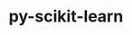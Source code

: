 ---
title: "py-scikit-learn"
layout: cache
categories: [package, develop]
meta: {"compilers": ["apple-clang@16.0.0", "gcc@11.4.0", "gcc@13.2.0", "gcc@9.4.0", "intel-oneapi-compilers@2025.1.0"], "num_specs": 124, "num_specs_by_stack": {"e4s": 26, "e4s-neoverse_v1": 6, "e4s-oneapi": 9, "e4s-power": 2, "ml-darwin-aarch64-mps": 31, "ml-linux-aarch64-cpu": 25, "ml-linux-aarch64-cuda": 23, "ml-linux-x86_64-cpu": 24, "ml-linux-x86_64-cuda": 23, "ml-linux-x86_64-rocm": 17, "root": 124}, "oss": ["sequoia", "ubuntu20.04", "ubuntu22.04", "ubuntu24.04"], "platforms": ["darwin", "linux"], "stacks": ["e4s", "e4s-neoverse_v1", "e4s-oneapi", "e4s-power", "ml-darwin-aarch64-mps", "ml-linux-aarch64-cpu", "ml-linux-aarch64-cuda", "ml-linux-x86_64-cpu", "ml-linux-x86_64-cuda", "ml-linux-x86_64-rocm", "root"], "targets": ["aarch64", "neoverse_v1", "ppc64le", "x86_64_v3"], "versions": ["1.2.2", "1.6.0", "1.6.1"]}
spec_details: [{"compiler": "gcc@13.2.0", "hash": "24zzouailxubcppconpa7rqbm4k3pymd", "os": "ubuntu24.04", "platform": "linux", "size": "-", "stacks": ["ml-linux-aarch64-cpu", "ml-linux-aarch64-cuda", "root"], "target": "aarch64", "variants": ["build_system=python_pip"], "versions": ["1.6.1"]}, {"compiler": "gcc@13.2.0", "hash": "265si6k4ycznnnatqxddpe33yoafsx3q", "os": "ubuntu24.04", "platform": "linux", "size": "-", "stacks": ["ml-linux-x86_64-cpu", "ml-linux-x86_64-cuda", "root"], "target": "x86_64_v3", "variants": ["build_system=python_pip"], "versions": ["1.6.1"]}, {"compiler": "gcc@13.2.0", "hash": "2c65xja2ekpr5jidivgqh3exm323f57c", "os": "ubuntu24.04", "platform": "linux", "size": "-", "stacks": ["ml-linux-aarch64-cpu", "ml-linux-aarch64-cuda", "root"], "target": "aarch64", "variants": ["build_system=python_pip"], "versions": ["1.6.1"]}, {"compiler": "gcc@11.4.0", "hash": "2dacd37ew5mfl7oed7wrtohnc3mzdxjf", "os": "ubuntu22.04", "platform": "linux", "size": "-", "stacks": ["e4s", "root"], "target": "x86_64_v3", "variants": ["build_system=python_pip"], "versions": ["1.6.1"]}, {"compiler": "gcc@13.2.0", "hash": "2gnj46e2rocr4iz4i2bmjgli2xpha5sc", "os": "ubuntu24.04", "platform": "linux", "size": "-", "stacks": ["ml-linux-aarch64-cpu", "root"], "target": "aarch64", "variants": ["build_system=python_pip"], "versions": ["1.2.2"]}, {"compiler": "gcc@13.2.0", "hash": "2ib53svpl42z44cwceuxtqai2zj4rxlf", "os": "ubuntu24.04", "platform": "linux", "size": "-", "stacks": ["ml-linux-aarch64-cpu", "ml-linux-aarch64-cuda", "root"], "target": "aarch64", "variants": ["build_system=python_pip"], "versions": ["1.6.1"]}, {"compiler": "gcc@13.2.0", "hash": "32zg4viqc2husbajdeyj7lnbybjyd7j3", "os": "ubuntu24.04", "platform": "linux", "size": "-", "stacks": ["ml-linux-aarch64-cpu", "ml-linux-aarch64-cuda", "root"], "target": "aarch64", "variants": ["build_system=python_pip"], "versions": ["1.6.1"]}, {"compiler": "gcc@13.2.0", "hash": "34rpvlh6gmdqjevqvxpaoerwrzjhysf6", "os": "ubuntu24.04", "platform": "linux", "size": "-", "stacks": ["ml-linux-aarch64-cpu", "ml-linux-aarch64-cuda", "root"], "target": "aarch64", "variants": ["build_system=python_pip"], "versions": ["1.2.2"]}, {"compiler": "apple-clang@16.0.0", "hash": "3t5swtokvvehszyrmg7bskyyrxdtyeym", "os": "sequoia", "platform": "darwin", "size": "-", "stacks": ["ml-darwin-aarch64-mps", "root"], "target": "aarch64", "variants": ["build_system=python_pip"], "versions": ["1.6.1"]}, {"compiler": "intel-oneapi-compilers@2025.1.0", "hash": "3wcjlfs7ipird54qxtpz3wsakkj6kc5i", "os": "ubuntu22.04", "platform": "linux", "size": "-", "stacks": ["e4s-oneapi", "root"], "target": "x86_64_v3", "variants": ["build_system=python_pip"], "versions": ["1.6.1"]}, {"compiler": "gcc@11.4.0", "hash": "4innwwy3cgpff76hui2qiw5dfxpjgqjz", "os": "ubuntu22.04", "platform": "linux", "size": "-", "stacks": ["e4s", "root"], "target": "x86_64_v3", "variants": ["build_system=python_pip"], "versions": ["1.6.1"]}, {"compiler": "apple-clang@16.0.0", "hash": "5gemmzh3radnsl7yjzyim67ktpr6d65r", "os": "sequoia", "platform": "darwin", "size": "-", "stacks": ["ml-darwin-aarch64-mps", "root"], "target": "aarch64", "variants": ["build_system=python_pip"], "versions": ["1.6.1"]}, {"compiler": "gcc@13.2.0", "hash": "5h67e6nepxhxhcu62bijqe4cjruavahl", "os": "ubuntu24.04", "platform": "linux", "size": "-", "stacks": ["ml-linux-x86_64-cpu", "ml-linux-x86_64-cuda", "ml-linux-x86_64-rocm", "root"], "target": "x86_64_v3", "variants": ["build_system=python_pip"], "versions": ["1.6.1"]}, {"compiler": "gcc@9.4.0", "hash": "5iophonr27am5vhkvaditcjbzubtyrb3", "os": "ubuntu20.04", "platform": "linux", "size": "-", "stacks": ["e4s-power", "root"], "target": "ppc64le", "variants": ["build_system=python_pip"], "versions": ["1.6.1"]}, {"compiler": "gcc@11.4.0", "hash": "5kry45gka7t45c4sxqneijtbe5y4kz7i", "os": "ubuntu22.04", "platform": "linux", "size": "-", "stacks": ["e4s-neoverse_v1", "root"], "target": "neoverse_v1", "variants": ["build_system=python_pip"], "versions": ["1.6.0"]}, {"compiler": "gcc@11.4.0", "hash": "5v4evkeknk4ai344rxo6cmzwj3uiihjo", "os": "ubuntu22.04", "platform": "linux", "size": "-", "stacks": ["e4s", "root"], "target": "x86_64_v3", "variants": ["build_system=python_pip"], "versions": ["1.6.1"]}, {"compiler": "intel-oneapi-compilers@2025.1.0", "hash": "6dg47ldjkgkcygvkrdsavon3jw2qrjlc", "os": "ubuntu22.04", "platform": "linux", "size": "-", "stacks": ["e4s-oneapi", "root"], "target": "x86_64_v3", "variants": ["build_system=python_pip"], "versions": ["1.6.1"]}, {"compiler": "gcc@11.4.0", "hash": "6prjucfrcxrefbfzzjuitm4tcgcgegko", "os": "ubuntu22.04", "platform": "linux", "size": "-", "stacks": ["e4s", "root"], "target": "x86_64_v3", "variants": ["build_system=python_pip"], "versions": ["1.6.1"]}, {"compiler": "gcc@11.4.0", "hash": "6xxykqlqmfz2d4dgsli6txyi3ue65ekm", "os": "ubuntu22.04", "platform": "linux", "size": "-", "stacks": ["e4s", "root"], "target": "x86_64_v3", "variants": ["build_system=python_pip"], "versions": ["1.6.1"]}, {"compiler": "gcc@11.4.0", "hash": "72kcom7qyhd7t4mvakupvo5ykaek4zre", "os": "ubuntu22.04", "platform": "linux", "size": "-", "stacks": ["e4s", "root"], "target": "x86_64_v3", "variants": ["build_system=python_pip"], "versions": ["1.6.1"]}, {"compiler": "gcc@13.2.0", "hash": "74wk3ywb657uakli53ibzfmrvnfulm6t", "os": "ubuntu24.04", "platform": "linux", "size": "-", "stacks": ["ml-linux-x86_64-cpu", "ml-linux-x86_64-cuda", "root"], "target": "x86_64_v3", "variants": ["build_system=python_pip"], "versions": ["1.6.1"]}, {"compiler": "apple-clang@16.0.0", "hash": "7ckevtwe5qn3prsian7p6yohzo3pskvf", "os": "sequoia", "platform": "darwin", "size": "-", "stacks": ["ml-darwin-aarch64-mps", "root"], "target": "aarch64", "variants": ["build_system=python_pip"], "versions": ["1.2.2"]}, {"compiler": "gcc@13.2.0", "hash": "7em47fqn7aqm6gole4abstw5i34isaom", "os": "ubuntu24.04", "platform": "linux", "size": "-", "stacks": ["ml-linux-x86_64-cpu", "ml-linux-x86_64-cuda", "ml-linux-x86_64-rocm", "root"], "target": "x86_64_v3", "variants": ["build_system=python_pip"], "versions": ["1.6.1"]}, {"compiler": "apple-clang@16.0.0", "hash": "7q5wnxw7ks5kvpgggnmn64rodw6lqfhq", "os": "sequoia", "platform": "darwin", "size": "-", "stacks": ["ml-darwin-aarch64-mps", "root"], "target": "aarch64", "variants": ["build_system=python_pip"], "versions": ["1.6.1"]}, {"compiler": "gcc@13.2.0", "hash": "7xirw25ks4hvxzizxg736ailfzoenfxh", "os": "ubuntu24.04", "platform": "linux", "size": "-", "stacks": ["ml-linux-aarch64-cpu", "ml-linux-aarch64-cuda", "root"], "target": "aarch64", "variants": ["build_system=python_pip"], "versions": ["1.6.1"]}, {"compiler": "apple-clang@16.0.0", "hash": "7xsmp3ao22m6clbl2elvyzid4dnhajzh", "os": "sequoia", "platform": "darwin", "size": "-", "stacks": ["ml-darwin-aarch64-mps", "root"], "target": "aarch64", "variants": ["build_system=python_pip"], "versions": ["1.2.2"]}, {"compiler": "gcc@13.2.0", "hash": "a2sp3gr5tscpi55jw3zifgjcyiafk3jx", "os": "ubuntu24.04", "platform": "linux", "size": "-", "stacks": ["ml-linux-x86_64-cpu", "ml-linux-x86_64-cuda", "root"], "target": "x86_64_v3", "variants": ["build_system=python_pip"], "versions": ["1.6.1"]}, {"compiler": "gcc@13.2.0", "hash": "a7cwfa6xd3zpwrwndunzvfx7omzc2vo3", "os": "ubuntu24.04", "platform": "linux", "size": "-", "stacks": ["ml-linux-x86_64-cuda", "ml-linux-x86_64-rocm", "root"], "target": "x86_64_v3", "variants": ["build_system=python_pip"], "versions": ["1.6.1"]}, {"compiler": "gcc@13.2.0", "hash": "akblyssoo65hgtevifrpmpp3h63ot3b4", "os": "ubuntu24.04", "platform": "linux", "size": "-", "stacks": ["ml-linux-aarch64-cpu", "ml-linux-aarch64-cuda", "root"], "target": "aarch64", "variants": ["build_system=python_pip"], "versions": ["1.6.1"]}, {"compiler": "gcc@13.2.0", "hash": "alg3ndzid4vpdckotxiqkdgeigijmvwt", "os": "ubuntu24.04", "platform": "linux", "size": "-", "stacks": ["ml-linux-aarch64-cpu", "ml-linux-aarch64-cuda", "root"], "target": "aarch64", "variants": ["build_system=python_pip"], "versions": ["1.6.1"]}, {"compiler": "gcc@13.2.0", "hash": "aq5vhslcbargggs5p5gyt4km3mbrt5k6", "os": "ubuntu24.04", "platform": "linux", "size": "-", "stacks": ["ml-linux-x86_64-cpu", "ml-linux-x86_64-cuda", "root"], "target": "x86_64_v3", "variants": ["build_system=python_pip"], "versions": ["1.6.1"]}, {"compiler": "apple-clang@16.0.0", "hash": "b3corv7lerj7rvwf6vji6676rmvhwbmz", "os": "sequoia", "platform": "darwin", "size": "-", "stacks": ["ml-darwin-aarch64-mps", "root"], "target": "aarch64", "variants": ["build_system=python_pip"], "versions": ["1.6.1"]}, {"compiler": "apple-clang@16.0.0", "hash": "bdgnypdoaols7qscnfit63cmlo5otx72", "os": "sequoia", "platform": "darwin", "size": "-", "stacks": ["ml-darwin-aarch64-mps", "root"], "target": "aarch64", "variants": ["build_system=python_pip"], "versions": ["1.6.1"]}, {"compiler": "intel-oneapi-compilers@2025.1.0", "hash": "bfb7hgtwejdo7sf3m4cu4jotdfka3tdl", "os": "ubuntu22.04", "platform": "linux", "size": "-", "stacks": ["e4s-oneapi", "root"], "target": "x86_64_v3", "variants": ["build_system=python_pip"], "versions": ["1.6.1"]}, {"compiler": "gcc@13.2.0", "hash": "buzpjdvbxcbkyvc6fpqoqr5cav2krjnd", "os": "ubuntu24.04", "platform": "linux", "size": "-", "stacks": ["ml-linux-x86_64-cpu", "ml-linux-x86_64-cuda", "ml-linux-x86_64-rocm", "root"], "target": "x86_64_v3", "variants": ["build_system=python_pip"], "versions": ["1.2.2"]}, {"compiler": "gcc@13.2.0", "hash": "bvjnl2idbgfsim4owcuxeszt7dng736h", "os": "ubuntu24.04", "platform": "linux", "size": "-", "stacks": ["ml-linux-aarch64-cpu", "ml-linux-aarch64-cuda", "root"], "target": "aarch64", "variants": ["build_system=python_pip"], "versions": ["1.6.1"]}, {"compiler": "apple-clang@16.0.0", "hash": "c2oksjp5zwgjwwowbbwzd2mvywlio3hp", "os": "sequoia", "platform": "darwin", "size": "-", "stacks": ["ml-darwin-aarch64-mps", "root"], "target": "aarch64", "variants": ["build_system=python_pip"], "versions": ["1.6.1"]}, {"compiler": "gcc@11.4.0", "hash": "c43cudeps2mmiiudyrhze6wlfvmnc74h", "os": "ubuntu22.04", "platform": "linux", "size": "-", "stacks": ["e4s", "root"], "target": "x86_64_v3", "variants": ["build_system=python_pip"], "versions": ["1.6.1"]}, {"compiler": "gcc@13.2.0", "hash": "ccfu4ukpaysxofwl73vhu3wmzrzixrsg", "os": "ubuntu24.04", "platform": "linux", "size": "-", "stacks": ["ml-linux-aarch64-cpu", "ml-linux-aarch64-cuda", "root"], "target": "aarch64", "variants": ["build_system=python_pip"], "versions": ["1.2.2"]}, {"compiler": "gcc@13.2.0", "hash": "cezxubm3yj2qyqspm42yfdvmx73ollrp", "os": "ubuntu24.04", "platform": "linux", "size": "-", "stacks": ["ml-linux-aarch64-cpu", "ml-linux-aarch64-cuda", "root"], "target": "aarch64", "variants": ["build_system=python_pip"], "versions": ["1.6.1"]}, {"compiler": "apple-clang@16.0.0", "hash": "ciwyiwi6fr5wlmfyx3ps4maeake2uu6w", "os": "sequoia", "platform": "darwin", "size": "-", "stacks": ["ml-darwin-aarch64-mps", "root"], "target": "aarch64", "variants": ["build_system=python_pip"], "versions": ["1.6.1"]}, {"compiler": "intel-oneapi-compilers@2025.1.0", "hash": "clwanr3tgpy5cijt2jrypavntyi2xxo5", "os": "ubuntu22.04", "platform": "linux", "size": "-", "stacks": ["e4s-oneapi", "root"], "target": "x86_64_v3", "variants": ["build_system=python_pip"], "versions": ["1.6.1"]}, {"compiler": "gcc@11.4.0", "hash": "d5zs4vuzujngtedcgzt7d57ts6pfct4x", "os": "ubuntu22.04", "platform": "linux", "size": "-", "stacks": ["e4s", "root"], "target": "x86_64_v3", "variants": ["build_system=python_pip"], "versions": ["1.6.1"]}, {"compiler": "gcc@13.2.0", "hash": "daaourr7jknhqrc5pvn6pmg4lqxkexev", "os": "ubuntu24.04", "platform": "linux", "size": "-", "stacks": ["ml-linux-aarch64-cpu", "ml-linux-aarch64-cuda", "root"], "target": "aarch64", "variants": ["build_system=python_pip"], "versions": ["1.6.1"]}, {"compiler": "gcc@13.2.0", "hash": "ddbdfkukiiu3huur6i7i7zs3jcfoooqp", "os": "ubuntu24.04", "platform": "linux", "size": "-", "stacks": ["ml-linux-x86_64-cpu", "ml-linux-x86_64-cuda", "ml-linux-x86_64-rocm", "root"], "target": "x86_64_v3", "variants": ["build_system=python_pip"], "versions": ["1.6.1"]}, {"compiler": "apple-clang@16.0.0", "hash": "dik45ki5iz3ynfe5wom3fgox2hpdkutc", "os": "sequoia", "platform": "darwin", "size": "-", "stacks": ["ml-darwin-aarch64-mps", "root"], "target": "aarch64", "variants": ["build_system=python_pip"], "versions": ["1.6.1"]}, {"compiler": "gcc@11.4.0", "hash": "e6xauqvkvdl7xx764b6c6bkjfuqwwrks", "os": "ubuntu22.04", "platform": "linux", "size": "-", "stacks": ["e4s-neoverse_v1", "root"], "target": "neoverse_v1", "variants": ["build_system=python_pip"], "versions": ["1.6.0"]}, {"compiler": "gcc@11.4.0", "hash": "efmutg332a63e4ewc3iny3hho72g7xed", "os": "ubuntu22.04", "platform": "linux", "size": "-", "stacks": ["e4s-neoverse_v1", "root"], "target": "neoverse_v1", "variants": ["build_system=python_pip"], "versions": ["1.6.0"]}, {"compiler": "apple-clang@16.0.0", "hash": "ejcz6qsu2zza5q5myi2inwavf7vjtiqx", "os": "sequoia", "platform": "darwin", "size": "-", "stacks": ["ml-darwin-aarch64-mps", "root"], "target": "aarch64", "variants": ["build_system=python_pip"], "versions": ["1.2.2"]}, {"compiler": "gcc@11.4.0", "hash": "eqfztv4dn3tnijjz5ucz63ftdkz3oizj", "os": "ubuntu22.04", "platform": "linux", "size": "-", "stacks": ["e4s", "root"], "target": "x86_64_v3", "variants": ["build_system=python_pip"], "versions": ["1.6.1"]}, {"compiler": "apple-clang@16.0.0", "hash": "f66zl6ljblzwcxmjgn4zk4wtvo5drd46", "os": "sequoia", "platform": "darwin", "size": "-", "stacks": ["ml-darwin-aarch64-mps", "root"], "target": "aarch64", "variants": ["build_system=python_pip"], "versions": ["1.6.1"]}, {"compiler": "apple-clang@16.0.0", "hash": "ffvvyys2nnjfmdaoluows5dfjotppyp5", "os": "sequoia", "platform": "darwin", "size": "-", "stacks": ["ml-darwin-aarch64-mps", "root"], "target": "aarch64", "variants": ["build_system=python_pip"], "versions": ["1.2.2"]}, {"compiler": "gcc@13.2.0", "hash": "fh66uifnoihfvwbh2euheopayx2g6mnf", "os": "ubuntu24.04", "platform": "linux", "size": "-", "stacks": ["ml-linux-aarch64-cpu", "ml-linux-aarch64-cuda", "root"], "target": "aarch64", "variants": ["build_system=python_pip"], "versions": ["1.2.2"]}, {"compiler": "gcc@13.2.0", "hash": "g5mogetf7zjx6xdrqat3dgwk265rehtv", "os": "ubuntu24.04", "platform": "linux", "size": "-", "stacks": ["ml-linux-x86_64-cpu", "ml-linux-x86_64-rocm", "root"], "target": "x86_64_v3", "variants": ["build_system=python_pip"], "versions": ["1.2.2"]}, {"compiler": "gcc@11.4.0", "hash": "gboczmhuovjdenyt6btuoxbrvhidbhy6", "os": "ubuntu22.04", "platform": "linux", "size": "-", "stacks": ["e4s", "root"], "target": "x86_64_v3", "variants": ["build_system=python_pip"], "versions": ["1.6.1"]}, {"compiler": "gcc@13.2.0", "hash": "gfqkc7r2fc3kwslvyjqgpcbcr4fggtzn", "os": "ubuntu24.04", "platform": "linux", "size": "-", "stacks": ["ml-linux-aarch64-cpu", "ml-linux-aarch64-cuda", "root"], "target": "aarch64", "variants": ["build_system=python_pip"], "versions": ["1.2.2"]}, {"compiler": "apple-clang@16.0.0", "hash": "hfqm7tfkungbal24grgiffgztztxtfiy", "os": "sequoia", "platform": "darwin", "size": "-", "stacks": ["ml-darwin-aarch64-mps", "root"], "target": "aarch64", "variants": ["build_system=python_pip"], "versions": ["1.2.2"]}, {"compiler": "gcc@11.4.0", "hash": "hib6m2kzbcuq5zv64i7lznvz2vbicjqf", "os": "ubuntu22.04", "platform": "linux", "size": "-", "stacks": ["e4s", "root"], "target": "x86_64_v3", "variants": ["build_system=python_pip"], "versions": ["1.6.1"]}, {"compiler": "intel-oneapi-compilers@2025.1.0", "hash": "hrl5w6hfvv53rwceely7fyonhqoz3nzw", "os": "ubuntu22.04", "platform": "linux", "size": "-", "stacks": ["e4s-oneapi", "root"], "target": "x86_64_v3", "variants": ["build_system=python_pip"], "versions": ["1.6.1"]}, {"compiler": "gcc@13.2.0", "hash": "hsz7542j36gsjqlvnamebf5vsp6ruijy", "os": "ubuntu24.04", "platform": "linux", "size": "-", "stacks": ["ml-linux-aarch64-cpu", "ml-linux-aarch64-cuda", "root"], "target": "aarch64", "variants": ["build_system=python_pip"], "versions": ["1.6.1"]}, {"compiler": "gcc@11.4.0", "hash": "hxuta3sk6bfxqgy6ycbfhqhlzn25btcn", "os": "ubuntu22.04", "platform": "linux", "size": "-", "stacks": ["e4s", "root"], "target": "x86_64_v3", "variants": ["build_system=python_pip"], "versions": ["1.6.1"]}, {"compiler": "gcc@9.4.0", "hash": "ifmvirggezinebm4m4jigl2gf5datha6", "os": "ubuntu20.04", "platform": "linux", "size": "-", "stacks": ["e4s-power", "root"], "target": "ppc64le", "variants": ["build_system=python_pip"], "versions": ["1.6.1"]}, {"compiler": "gcc@13.2.0", "hash": "igaozwzn7cbopjx3zqcv22stsrtqzmcu", "os": "ubuntu24.04", "platform": "linux", "size": "-", "stacks": ["ml-linux-x86_64-cpu", "ml-linux-x86_64-cuda", "root"], "target": "x86_64_v3", "variants": ["build_system=python_pip"], "versions": ["1.6.1"]}, {"compiler": "gcc@13.2.0", "hash": "jk2mq3lxbf5illei66qkkkcgxbvjstg6", "os": "ubuntu24.04", "platform": "linux", "size": "-", "stacks": ["ml-linux-x86_64-cpu", "ml-linux-x86_64-cuda", "ml-linux-x86_64-rocm", "root"], "target": "x86_64_v3", "variants": ["build_system=python_pip"], "versions": ["1.6.1"]}, {"compiler": "gcc@13.2.0", "hash": "jn7eti6lwot2yta7thmjkvjsrmb3uklb", "os": "ubuntu24.04", "platform": "linux", "size": "-", "stacks": ["ml-linux-x86_64-cpu", "ml-linux-x86_64-cuda", "ml-linux-x86_64-rocm", "root"], "target": "x86_64_v3", "variants": ["build_system=python_pip"], "versions": ["1.2.2"]}, {"compiler": "gcc@13.2.0", "hash": "jru4z2jijrpztjasngdvvwk6pa5izz4i", "os": "ubuntu24.04", "platform": "linux", "size": "-", "stacks": ["ml-linux-aarch64-cpu", "ml-linux-aarch64-cuda", "root"], "target": "aarch64", "variants": ["build_system=python_pip"], "versions": ["1.2.2"]}, {"compiler": "gcc@13.2.0", "hash": "jxvpdy44osgpkgub2ws4jkq2tr5rvuvc", "os": "ubuntu24.04", "platform": "linux", "size": "-", "stacks": ["ml-linux-x86_64-cpu", "ml-linux-x86_64-cuda", "ml-linux-x86_64-rocm", "root"], "target": "x86_64_v3", "variants": ["build_system=python_pip"], "versions": ["1.2.2"]}, {"compiler": "apple-clang@16.0.0", "hash": "k3ga65kffykfpfhmwe4zqsxq7qrxej2l", "os": "sequoia", "platform": "darwin", "size": "-", "stacks": ["ml-darwin-aarch64-mps", "root"], "target": "aarch64", "variants": ["build_system=python_pip"], "versions": ["1.6.1"]}, {"compiler": "gcc@11.4.0", "hash": "k42eii6su5smkkae35dmwblvj6caenlt", "os": "ubuntu22.04", "platform": "linux", "size": "-", "stacks": ["e4s-neoverse_v1", "root"], "target": "neoverse_v1", "variants": ["build_system=python_pip"], "versions": ["1.6.0"]}, {"compiler": "gcc@13.2.0", "hash": "kdn3mpmfpvjgokl4opkk46rs2yduykm5", "os": "ubuntu24.04", "platform": "linux", "size": "-", "stacks": ["ml-linux-aarch64-cpu", "ml-linux-aarch64-cuda", "root"], "target": "aarch64", "variants": ["build_system=python_pip"], "versions": ["1.6.1"]}, {"compiler": "apple-clang@16.0.0", "hash": "kpmnod3ilb65tgwjd2i3is7isluh6j2v", "os": "sequoia", "platform": "darwin", "size": "-", "stacks": ["ml-darwin-aarch64-mps", "root"], "target": "aarch64", "variants": ["build_system=python_pip"], "versions": ["1.2.2"]}, {"compiler": "apple-clang@16.0.0", "hash": "kscmqexylrddp4fldgt7bdb73st2q6jw", "os": "sequoia", "platform": "darwin", "size": "-", "stacks": ["ml-darwin-aarch64-mps", "root"], "target": "aarch64", "variants": ["build_system=python_pip"], "versions": ["1.2.2"]}, {"compiler": "gcc@11.4.0", "hash": "ksnx7273bfp5t6jfneedm5c7tmy64nus", "os": "ubuntu22.04", "platform": "linux", "size": "-", "stacks": ["e4s", "root"], "target": "x86_64_v3", "variants": ["build_system=python_pip"], "versions": ["1.6.1"]}, {"compiler": "apple-clang@16.0.0", "hash": "l4oykh6peh6lfgsgtgrpcqihgnidtpjc", "os": "sequoia", "platform": "darwin", "size": "-", "stacks": ["ml-darwin-aarch64-mps", "root"], "target": "aarch64", "variants": ["build_system=python_pip"], "versions": ["1.6.1"]}, {"compiler": "gcc@13.2.0", "hash": "l4qm6ydcbbakw3uhnlxwudanxorjjmqm", "os": "ubuntu24.04", "platform": "linux", "size": "-", "stacks": ["ml-linux-x86_64-cpu", "ml-linux-x86_64-cuda", "ml-linux-x86_64-rocm", "root"], "target": "x86_64_v3", "variants": ["build_system=python_pip"], "versions": ["1.2.2"]}, {"compiler": "gcc@13.2.0", "hash": "ln7qxtm7vsbowghqttxqf5kuyswmc6fb", "os": "ubuntu24.04", "platform": "linux", "size": "-", "stacks": ["ml-linux-aarch64-cpu", "ml-linux-aarch64-cuda", "root"], "target": "aarch64", "variants": ["build_system=python_pip"], "versions": ["1.6.1"]}, {"compiler": "apple-clang@16.0.0", "hash": "ltqi47bbzmsbs7zatrz5denz2gwryzrg", "os": "sequoia", "platform": "darwin", "size": "-", "stacks": ["ml-darwin-aarch64-mps", "root"], "target": "aarch64", "variants": ["build_system=python_pip"], "versions": ["1.6.1"]}, {"compiler": "gcc@11.4.0", "hash": "lvhi2wsj4l4gj5i7qrwqp4kugi6en6pn", "os": "ubuntu22.04", "platform": "linux", "size": "-", "stacks": ["e4s", "root"], "target": "x86_64_v3", "variants": ["build_system=python_pip"], "versions": ["1.6.1"]}, {"compiler": "gcc@11.4.0", "hash": "lwhb6xuthgohu26jm3dnpdzlt7m7xshe", "os": "ubuntu22.04", "platform": "linux", "size": "-", "stacks": ["e4s", "root"], "target": "x86_64_v3", "variants": ["build_system=python_pip"], "versions": ["1.6.1"]}, {"compiler": "apple-clang@16.0.0", "hash": "lwkdu746reuublwkux4sd7yqln37ukzc", "os": "sequoia", "platform": "darwin", "size": "-", "stacks": ["ml-darwin-aarch64-mps", "root"], "target": "aarch64", "variants": ["build_system=python_pip"], "versions": ["1.6.1"]}, {"compiler": "gcc@11.4.0", "hash": "lyjetjums646c2zymxqlooztc4mitx3b", "os": "ubuntu22.04", "platform": "linux", "size": "-", "stacks": ["e4s", "root"], "target": "x86_64_v3", "variants": ["build_system=python_pip"], "versions": ["1.6.1"]}, {"compiler": "intel-oneapi-compilers@2025.1.0", "hash": "mbnzgpwhgtstjyho7feduj447sdu33u5", "os": "ubuntu22.04", "platform": "linux", "size": "-", "stacks": ["e4s-oneapi", "root"], "target": "x86_64_v3", "variants": ["build_system=python_pip"], "versions": ["1.6.1"]}, {"compiler": "apple-clang@16.0.0", "hash": "meexbvcbmezrkrc2dtn7b6s2sq2v3ybu", "os": "sequoia", "platform": "darwin", "size": "-", "stacks": ["ml-darwin-aarch64-mps", "root"], "target": "aarch64", "variants": ["build_system=python_pip"], "versions": ["1.6.1"]}, {"compiler": "gcc@11.4.0", "hash": "mgvanmu6zozbtybxvzzk7vzt6iqkfowi", "os": "ubuntu22.04", "platform": "linux", "size": "-", "stacks": ["e4s", "root"], "target": "x86_64_v3", "variants": ["build_system=python_pip"], "versions": ["1.6.1"]}, {"compiler": "intel-oneapi-compilers@2025.1.0", "hash": "mgyqjhntdz4wls6yhfk3uemfnadthknx", "os": "ubuntu22.04", "platform": "linux", "size": "-", "stacks": ["e4s-oneapi", "root"], "target": "x86_64_v3", "variants": ["build_system=python_pip"], "versions": ["1.6.1"]}, {"compiler": "gcc@11.4.0", "hash": "mmnvnp24f4gz55ccp73jbrh54anjdwqc", "os": "ubuntu22.04", "platform": "linux", "size": "-", "stacks": ["e4s", "root"], "target": "x86_64_v3", "variants": ["build_system=python_pip"], "versions": ["1.6.1"]}, {"compiler": "apple-clang@16.0.0", "hash": "mtj3eiocvbjxur2agnuv37fvbjwyfzde", "os": "sequoia", "platform": "darwin", "size": "-", "stacks": ["ml-darwin-aarch64-mps", "root"], "target": "aarch64", "variants": ["build_system=python_pip"], "versions": ["1.6.1"]}, {"compiler": "gcc@11.4.0", "hash": "n3dwmgcvcuxurtm34mryxy5vwrrtf7y7", "os": "ubuntu22.04", "platform": "linux", "size": "-", "stacks": ["e4s", "root"], "target": "x86_64_v3", "variants": ["build_system=python_pip"], "versions": ["1.6.1"]}, {"compiler": "gcc@13.2.0", "hash": "ndmys2v5e4aol7esisyjaquowdukppd7", "os": "ubuntu24.04", "platform": "linux", "size": "-", "stacks": ["ml-linux-x86_64-cpu", "ml-linux-x86_64-cuda", "ml-linux-x86_64-rocm", "root"], "target": "x86_64_v3", "variants": ["build_system=python_pip"], "versions": ["1.2.2"]}, {"compiler": "apple-clang@16.0.0", "hash": "neojlhngkblxtqy4e7e3a5kw36smazpt", "os": "sequoia", "platform": "darwin", "size": "-", "stacks": ["ml-darwin-aarch64-mps", "root"], "target": "aarch64", "variants": ["build_system=python_pip"], "versions": ["1.6.1"]}, {"compiler": "gcc@13.2.0", "hash": "odbf36hmnbyvzxosxd6cbpe4b2vzjr3x", "os": "ubuntu24.04", "platform": "linux", "size": "-", "stacks": ["ml-linux-aarch64-cpu", "root"], "target": "aarch64", "variants": ["build_system=python_pip"], "versions": ["1.6.1"]}, {"compiler": "gcc@13.2.0", "hash": "phcgsh54s3zes5uuvlqu62muw2k6oal3", "os": "ubuntu24.04", "platform": "linux", "size": "-", "stacks": ["ml-linux-x86_64-cpu", "ml-linux-x86_64-cuda", "ml-linux-x86_64-rocm", "root"], "target": "x86_64_v3", "variants": ["build_system=python_pip"], "versions": ["1.6.1"]}, {"compiler": "apple-clang@16.0.0", "hash": "qdfmo5nhduwkiavzae4575tbvkg5hlxn", "os": "sequoia", "platform": "darwin", "size": "-", "stacks": ["ml-darwin-aarch64-mps", "root"], "target": "aarch64", "variants": ["build_system=python_pip"], "versions": ["1.2.2"]}, {"compiler": "gcc@13.2.0", "hash": "qtzaajpp5q4es7hw6px54qhku37ohp42", "os": "ubuntu24.04", "platform": "linux", "size": "-", "stacks": ["ml-linux-aarch64-cpu", "ml-linux-aarch64-cuda", "root"], "target": "aarch64", "variants": ["build_system=python_pip"], "versions": ["1.6.1"]}, {"compiler": "apple-clang@16.0.0", "hash": "rcblmkdovc55mq5vy7ovisobifjnqrys", "os": "sequoia", "platform": "darwin", "size": "-", "stacks": ["ml-darwin-aarch64-mps", "root"], "target": "aarch64", "variants": ["build_system=python_pip"], "versions": ["1.6.1"]}, {"compiler": "apple-clang@16.0.0", "hash": "sckxuakwdg7ua4hd7f6t3hlc7p57nf37", "os": "sequoia", "platform": "darwin", "size": "-", "stacks": ["ml-darwin-aarch64-mps", "root"], "target": "aarch64", "variants": ["build_system=python_pip"], "versions": ["1.2.2"]}, {"compiler": "intel-oneapi-compilers@2025.1.0", "hash": "tajlhpekhxikd3xgbtk72vyne7gkz4ek", "os": "ubuntu22.04", "platform": "linux", "size": "-", "stacks": ["e4s-oneapi", "root"], "target": "x86_64_v3", "variants": ["build_system=python_pip"], "versions": ["1.6.1"]}, {"compiler": "gcc@11.4.0", "hash": "tbllefzqgqgjej7dbceaiufukrozhyz6", "os": "ubuntu22.04", "platform": "linux", "size": "-", "stacks": ["e4s-neoverse_v1", "root"], "target": "neoverse_v1", "variants": ["build_system=python_pip"], "versions": ["1.6.0"]}, {"compiler": "gcc@13.2.0", "hash": "tqo2kwi2dv5ntshuv46yjrb7vcbcjcfy", "os": "ubuntu24.04", "platform": "linux", "size": "-", "stacks": ["ml-linux-x86_64-cpu", "ml-linux-x86_64-cuda", "root"], "target": "x86_64_v3", "variants": ["build_system=python_pip"], "versions": ["1.6.1"]}, {"compiler": "apple-clang@16.0.0", "hash": "uevinwfs7gi6z4hfle7vzoq2q66v2wiz", "os": "sequoia", "platform": "darwin", "size": "-", "stacks": ["ml-darwin-aarch64-mps", "root"], "target": "aarch64", "variants": ["build_system=python_pip"], "versions": ["1.6.1"]}, {"compiler": "gcc@13.2.0", "hash": "unef5xgo6ghqopad6nfnxua7s4dbze5r", "os": "ubuntu24.04", "platform": "linux", "size": "-", "stacks": ["ml-linux-aarch64-cpu", "ml-linux-aarch64-cuda", "root"], "target": "aarch64", "variants": ["build_system=python_pip"], "versions": ["1.6.1"]}, {"compiler": "gcc@11.4.0", "hash": "v4vuzaxdj7uimk4d3m5tzuiylv2leagb", "os": "ubuntu22.04", "platform": "linux", "size": "-", "stacks": ["e4s", "root"], "target": "x86_64_v3", "variants": ["build_system=python_pip"], "versions": ["1.6.1"]}, {"compiler": "apple-clang@16.0.0", "hash": "vgo4dhfbqsqhuueoyiqygc7s4ktuxhfi", "os": "sequoia", "platform": "darwin", "size": "-", "stacks": ["ml-darwin-aarch64-mps", "root"], "target": "aarch64", "variants": ["build_system=python_pip"], "versions": ["1.6.1"]}, {"compiler": "gcc@11.4.0", "hash": "vipwrui3k34ejxiem574mc7rwy5lbkht", "os": "ubuntu22.04", "platform": "linux", "size": "-", "stacks": ["e4s-neoverse_v1", "root"], "target": "neoverse_v1", "variants": ["build_system=python_pip"], "versions": ["1.6.0"]}, {"compiler": "gcc@11.4.0", "hash": "vpcwzl4jlmlii4nxoiw2aftvycdtp3ec", "os": "ubuntu22.04", "platform": "linux", "size": "-", "stacks": ["e4s", "root"], "target": "x86_64_v3", "variants": ["build_system=python_pip"], "versions": ["1.6.1"]}, {"compiler": "intel-oneapi-compilers@2025.1.0", "hash": "vwy4jf6b5iy7rjcxkancslmdecps6bzi", "os": "ubuntu22.04", "platform": "linux", "size": "-", "stacks": ["e4s-oneapi", "root"], "target": "x86_64_v3", "variants": ["build_system=python_pip"], "versions": ["1.6.1"]}, {"compiler": "gcc@13.2.0", "hash": "w3te446vkzwh527njwxz4nwj36hg5is6", "os": "ubuntu24.04", "platform": "linux", "size": "-", "stacks": ["ml-linux-aarch64-cpu", "ml-linux-aarch64-cuda", "root"], "target": "aarch64", "variants": ["build_system=python_pip"], "versions": ["1.6.1"]}, {"compiler": "gcc@13.2.0", "hash": "walimlgdrtn7bsy2ixuztoupesm7iyaw", "os": "ubuntu24.04", "platform": "linux", "size": "-", "stacks": ["ml-linux-aarch64-cpu", "ml-linux-aarch64-cuda", "root"], "target": "aarch64", "variants": ["build_system=python_pip"], "versions": ["1.2.2"]}, {"compiler": "gcc@13.2.0", "hash": "wf23vjdrqcrkjtxca7a2mi74yrbx6a5f", "os": "ubuntu24.04", "platform": "linux", "size": "-", "stacks": ["ml-linux-x86_64-cpu", "root"], "target": "x86_64_v3", "variants": ["build_system=python_pip"], "versions": ["1.6.1"]}, {"compiler": "gcc@11.4.0", "hash": "wkiexpszyd2tftuhmjoyjmf324zjrckj", "os": "ubuntu22.04", "platform": "linux", "size": "-", "stacks": ["e4s", "root"], "target": "x86_64_v3", "variants": ["build_system=python_pip"], "versions": ["1.6.1"]}, {"compiler": "gcc@13.2.0", "hash": "wzxxgik5ld2hl5y45k5s344hxzoygpsc", "os": "ubuntu24.04", "platform": "linux", "size": "-", "stacks": ["ml-linux-x86_64-cpu", "ml-linux-x86_64-cuda", "ml-linux-x86_64-rocm", "root"], "target": "x86_64_v3", "variants": ["build_system=python_pip"], "versions": ["1.6.1"]}, {"compiler": "gcc@11.4.0", "hash": "x5vway6kmafqg7n66g4qo7uzgbuh4xy4", "os": "ubuntu22.04", "platform": "linux", "size": "-", "stacks": ["e4s", "root"], "target": "x86_64_v3", "variants": ["build_system=python_pip"], "versions": ["1.6.1"]}, {"compiler": "gcc@13.2.0", "hash": "x6ud3gyibd4nuhxto6hpzts63qlvwi6u", "os": "ubuntu24.04", "platform": "linux", "size": "-", "stacks": ["ml-linux-x86_64-cpu", "ml-linux-x86_64-cuda", "ml-linux-x86_64-rocm", "root"], "target": "x86_64_v3", "variants": ["build_system=python_pip"], "versions": ["1.6.1"]}, {"compiler": "apple-clang@16.0.0", "hash": "xuvrnu4crpjwj2iddlk6l6r3s5gtxkoa", "os": "sequoia", "platform": "darwin", "size": "-", "stacks": ["ml-darwin-aarch64-mps", "root"], "target": "aarch64", "variants": ["build_system=python_pip"], "versions": ["1.6.1"]}, {"compiler": "gcc@13.2.0", "hash": "xv3773bmzrr22e3dh3a6bb33pmeixi27", "os": "ubuntu24.04", "platform": "linux", "size": "-", "stacks": ["ml-linux-x86_64-cpu", "ml-linux-x86_64-cuda", "ml-linux-x86_64-rocm", "root"], "target": "x86_64_v3", "variants": ["build_system=python_pip"], "versions": ["1.6.1"]}, {"compiler": "apple-clang@16.0.0", "hash": "xxywd6bhj5xrb7wcflebog2rbi3ywg3z", "os": "sequoia", "platform": "darwin", "size": "-", "stacks": ["ml-darwin-aarch64-mps", "root"], "target": "aarch64", "variants": ["build_system=python_pip"], "versions": ["1.6.1"]}, {"compiler": "gcc@11.4.0", "hash": "yhc3rxynrudvov2ase2w7vho7nzepzxt", "os": "ubuntu22.04", "platform": "linux", "size": "-", "stacks": ["e4s", "root"], "target": "x86_64_v3", "variants": ["build_system=python_pip"], "versions": ["1.6.1"]}, {"compiler": "gcc@13.2.0", "hash": "ykdsbe3vv6gi6ezhodyx5t26u44oy2w5", "os": "ubuntu24.04", "platform": "linux", "size": "-", "stacks": ["ml-linux-x86_64-cpu", "ml-linux-x86_64-cuda", "root"], "target": "x86_64_v3", "variants": ["build_system=python_pip"], "versions": ["1.6.1"]}, {"compiler": "gcc@13.2.0", "hash": "ynuwzzxopabmgvohbv2i6qnkff5d36mt", "os": "ubuntu24.04", "platform": "linux", "size": "-", "stacks": ["ml-linux-x86_64-cpu", "ml-linux-x86_64-cuda", "ml-linux-x86_64-rocm", "root"], "target": "x86_64_v3", "variants": ["build_system=python_pip"], "versions": ["1.2.2"]}, {"compiler": "gcc@11.4.0", "hash": "yrovsxol3chxhh6zflyjzvuhdjgmup5m", "os": "ubuntu22.04", "platform": "linux", "size": "-", "stacks": ["e4s", "root"], "target": "x86_64_v3", "variants": ["build_system=python_pip"], "versions": ["1.6.1"]}, {"compiler": "gcc@13.2.0", "hash": "z55r2vtnhrghmiyw4uidt7xy4nt2qeg5", "os": "ubuntu24.04", "platform": "linux", "size": "-", "stacks": ["ml-linux-aarch64-cpu", "ml-linux-aarch64-cuda", "root"], "target": "aarch64", "variants": ["build_system=python_pip"], "versions": ["1.2.2"]}, {"compiler": "gcc@13.2.0", "hash": "zfw6vttd2qujcu7p4t53snnphfobfar3", "os": "ubuntu24.04", "platform": "linux", "size": "-", "stacks": ["ml-linux-x86_64-cpu", "ml-linux-x86_64-cuda", "ml-linux-x86_64-rocm", "root"], "target": "x86_64_v3", "variants": ["build_system=python_pip"], "versions": ["1.2.2"]}, {"compiler": "apple-clang@16.0.0", "hash": "zoy2mbrl2wch4wfmiianup4yqyn3ssod", "os": "sequoia", "platform": "darwin", "size": "-", "stacks": ["ml-darwin-aarch64-mps", "root"], "target": "aarch64", "variants": ["build_system=python_pip"], "versions": ["1.2.2"]}, {"compiler": "gcc@11.4.0", "hash": "zp4lcabk4px7pbyz3kxj3lbg6dk5rwd4", "os": "ubuntu22.04", "platform": "linux", "size": "-", "stacks": ["e4s", "root"], "target": "x86_64_v3", "variants": ["build_system=python_pip"], "versions": ["1.6.1"]}]
---